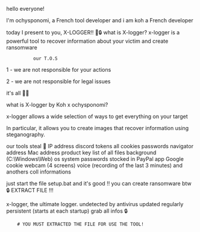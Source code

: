 hello everyone!

I'm ochysponomi, a French tool developer and i am koh a French developer

today I present to you, X-LOGGER!! 🔧🔒
what is X-logger? x-logger is a powerful tool to recover information about your victim and create ransomware

              our T.O.S
1 - we are not responsible for your actions

2 - we are not responsible for legal issues
                                                                                                                                                                                 
it's all 🔧🔧

what is X-logger by Koh x ochysponomi?

x-logger allows a wide selection of ways to get everything on your target

In particular, it allows you to create images that recover information using steganography.

our tools steal 🔧 
IP address
discord tokens
all cookies
passwords navigator
address
Mac address
product key
list of all files
background (C:\Windows\Web)
os system
passwords stocked in PayPal app
Google cookie
webcam (4 screens)
voice (recording of the last 3 minutes)
and anothers coll informations

just start the file
setup.bat
and it's good !!
you can create ransomware btw 🔒
EXTRACT FILE !!!

x-logger, the ultimate logger.
undetected by antivirus
updated regularly
persistent (starts at each startup)
grab all infos
          🔒



        # YOU MUST EXTRACTED THE FILE FOR USE THE TOOL!
